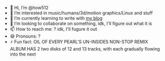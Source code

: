 - 👋 Hi, I’m @how512
- 👀 I’m interested in music/humans/3d/motion graphics/Linux and stuff
- 🌱 I’m currently learning to write with [my blog](https://how512.github.io)
- 💞️ I’m looking to collaborate on something, idk, I'll figure out what it is
- 📫 How to reach me: ? idk, I'll fugure it out
- 😄 Pronouns: ?
- ⚡ Fun fact: OIL OF EVERY PEARL'S UN-INSIDES NON-STOP REMIX ALBUM HAS 2 two disks of 12 and 13 tracks, with each gradually flowing into the next

<!---
how512/how512 is a ✨ special ✨ repository because its `README.md` (this file) appears on your GitHub profile.
You can click the Preview link to take a look at your changes.
--->
